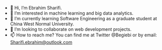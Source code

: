 - 👋 Hi, I’m Ebrahim Sharifi.
- 👀 I’m interested in machine learning and big data analytics.
- 🌱 I’m currently learning Software Engineering as a graduate student at China West Normal University.
- 💞️ I’m looking to collaborate on web development projects.
- 📫 How to reach me? You can find me at Twitter @Begiebi or by email: Sharifi.ebrahim@outlook.com

<!---
ebi-shirinbegi/ebi-shirinbegi is a ✨ special ✨ repository because its `README.md` (this file) appears on your GitHub profile.
You can click the Preview link to take a look at your changes.
--->
